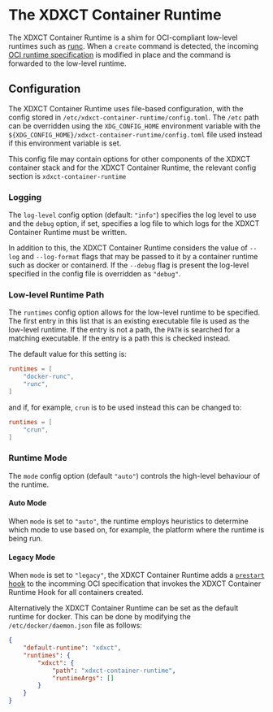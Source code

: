 # The XDXCT Container Runtime

The XDXCT Container Runtime is a shim for OCI-compliant low-level runtimes such as [runc](https://github.com/opencontainers/runc). When a `create` command is detected, the incoming [OCI runtime specification](https://github.com/opencontainers/runtime-spec) is modified in place and the command is forwarded to the low-level runtime.

## Configuration

The XDXCT Container Runtime uses file-based configuration, with the config stored in `/etc/xdxct-container-runtime/config.toml`. The `/etc` path can be overridden using the `XDG_CONFIG_HOME` environment variable with the `${XDG_CONFIG_HOME}/xdxct-container-runtime/config.toml` file used instead if this environment variable is set.

This config file may contain options for other components of the XDXCT container stack and for the XDXCT Container Runtime, the relevant config section is `xdxct-container-runtime`

### Logging

The `log-level` config option (default: `"info"`) specifies the log level to use and the `debug` option, if set, specifies a log file to which logs for the XDXCT Container Runtime must be written.

In addition to this, the XDXCT Container Runtime considers the value of `--log` and `--log-format` flags that may be passed to it by a container runtime such as docker or containerd. If the `--debug` flag is present the log-level specified in the config file is overridden as `"debug"`.

### Low-level Runtime Path

The `runtimes` config option allows for the low-level runtime to be specified. The first entry in this list that is an existing executable file is used as the low-level runtime. If the entry is not a path, the `PATH` is searched for a matching executable. If the entry is a path this is checked instead.

The default value for this setting is:
```toml
runtimes = [
    "docker-runc",
    "runc",
]
```

and if, for example, `crun` is to be used instead this can be changed to:
```toml
runtimes = [
    "crun",
]
```

### Runtime Mode

The `mode` config option (default `"auto"`) controls the high-level behaviour of the runtime.

#### Auto Mode

When `mode` is set to `"auto"`, the runtime employs heuristics to determine which mode to use based on, for example, the platform where the runtime is being run.

#### Legacy Mode

When `mode` is set to `"legacy"`, the XDXCT Container Runtime adds a [`prestart` hook](https://github.com/opencontainers/runtime-spec/blob/master/config.md#prestart) to the incomming OCI specification that invokes the XDXCT Container Runtime Hook for all containers created.

Alternatively the XDXCT Container Runtime can be set as the default runtime for docker. This can be done by modifying the `/etc/docker/daemon.json` file as follows:
```json
{
    "default-runtime": "xdxct",
    "runtimes": {
        "xdxct": {
            "path": "xdxct-container-runtime",
            "runtimeArgs": []
        }
    }
}
```
